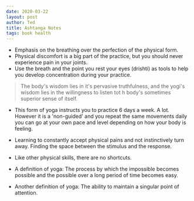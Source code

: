 ```yaml
---
date: 2020-03-22
layout: post
author: Ted
title: Ashtanga Notes
tags: book health
---
```

- Emphasis on the breathing over the perfection of the physical form.
- Physical discomfort is a big part of the practice, but you should never experience pain in your joints.
- Use the breath and the point you rest your eyes (drishti) as tools to help you develop concentration during your practice.

> The body's wisdom lies in it's pervasive truthfulness, and the yogi's wisdom lies in the willingness to listen tot h body's sometimes superior sense of itself.

- This form of yoga instructs you to practice 6 days a week. A lot. However it is a 'non-guided' and you repeat the same movements daily you can go at your own pace and level depending on how your body is feeling.

- Learning to constantly accept physical pains and not instinctively turn away. Finding the space between the stimulus and the response.

- Like other physical skills, there are no shortcuts.

- A definition of yoga: The process by which the impossible becomes possible and the possible over a long period of time becomes easy.

- Another definition of yoga: The ability to maintain a singular point of attention.
